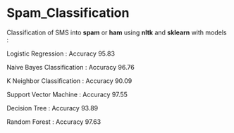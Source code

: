 # Spam_Classification
Classification of SMS into **spam** or **ham** using **nltk** and **sklearn** with models :

Logistic Regression : Accuracy 95.83

Naive Bayes Classification : Accuracy 96.76

K Neighbor Classification : Accuracy 90.09

Support Vector Machine : Accuracy 97.55

Decision Tree : Accuracy 93.89

Random Forest : Accuracy 97.63
